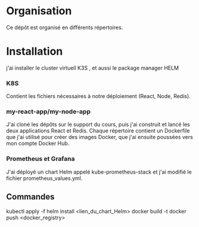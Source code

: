 # Organisation
Ce dépôt est organisé en différents répertoires.
# Installation 
j'ai installer le cluster virtuell K3S , et aussi le package manager HELM

### K8S
Contient les fichiers nécessaires à notre déploiement (React, Node, Redis).

### my-react-app/my-node-app
J'ai cloné les dépôts sur le support du cours, puis j'ai construit et lancé les deux applications React et Redis. Chaque répertoire contient un Dockerfile que j'ai utilisé pour créer des images Docker, que j'ai ensuite poussées vers mon compte Docker Hub.

### Prometheus et Grafana
J'ai déployé un chart Helm appelé kube-prometheus-stack et j'ai modifié le fichier prometheus_values.yml.

## Commandes
kubectl apply -f
helm install <Nom> <lien_du_chart_Helm>
docker build -t
docker push <docker_registry>
